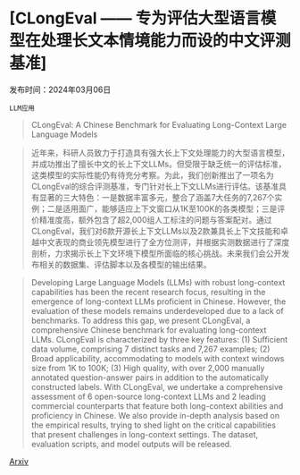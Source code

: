 # [CLongEval —— 专为评估大型语言模型在处理长文本情境能力而设的中文评测基准]

发布时间：2024年03月06日

`LLM应用`

> CLongEval: A Chinese Benchmark for Evaluating Long-Context Large Language Models

> 近年来，科研人员致力于打造具有强大长上下文处理能力的大型语言模型，并成功推出了擅长中文的长上下文LLMs。但受限于缺乏统一的评估标准，这类模型的实际性能仍有待充分考察。为此，我们创新推出了一项名为CLongEval的综合评测基准，专门针对长上下文LLMs进行评估。该基准具有显著的三大特色：一是数据丰富多元，整合了涵盖7大任务的7,267个实例；二是适用面广，能够适应上下文窗口从1K至100K的各类模型；三是评价精准度高，额外包含了超2,000组人工标注的问题与答案配对。通过CLongEval，我们对6款开源长上下文LLMs以及2款兼具长上下文技能和卓越中文表现的商业领先模型进行了全方位测评，并根据实测数据进行了深度剖析，力求揭示长上下文环境下模型所面临的核心挑战。未来我们会公开发布相关的数据集、评估脚本以及各模型的输出结果。

> Developing Large Language Models (LLMs) with robust long-context capabilities has been the recent research focus, resulting in the emergence of long-context LLMs proficient in Chinese. However, the evaluation of these models remains underdeveloped due to a lack of benchmarks. To address this gap, we present CLongEval, a comprehensive Chinese benchmark for evaluating long-context LLMs. CLongEval is characterized by three key features: (1) Sufficient data volume, comprising 7 distinct tasks and 7,267 examples; (2) Broad applicability, accommodating to models with context windows size from 1K to 100K; (3) High quality, with over 2,000 manually annotated question-answer pairs in addition to the automatically constructed labels. With CLongEval, we undertake a comprehensive assessment of 6 open-source long-context LLMs and 2 leading commercial counterparts that feature both long-context abilities and proficiency in Chinese. We also provide in-depth analysis based on the empirical results, trying to shed light on the critical capabilities that present challenges in long-context settings. The dataset, evaluation scripts, and model outputs will be released.

[Arxiv](https://arxiv.org/abs/2403.03514)